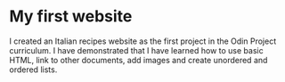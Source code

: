 # My first website
I created an Italian recipes website as the first project in the Odin Project curriculum.
I have demonstrated that I have learned how to use basic HTML, link to other documents, add images and create unordered and ordered lists.
